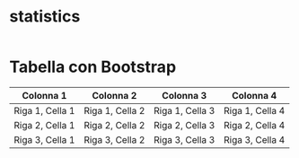 # statistics
<html>
  <header>
    <meta charset="UTF-8">
    <meta name="viewport" content="width=device-width, initial-scale=1.0">
    <link rel="stylesheet" href="https://stackpath.bootstrapcdn.com/bootstrap/4.5.2/css/bootstrap.min.css">
    <script src="https://stackpath.bootstrapcdn.com/bootstrap/4.5.2/js/bootstrap.min.js"></script>
  </header>
  <body>
     <div class="container">
        <h1>Tabella con Bootstrap</h1>
        <!-- Inizia la tabella con Bootstrap -->
        <table class="table custom-table">
            <thead>
                <tr>
                    <th>Colonna 1</th>
                    <th>Colonna 2</th>
                    <th>Colonna 3</th>
                    <th>Colonna 4</th>
                </tr>
            </thead>
            <tbody>
                <tr>
                    <td>Riga 1, Cella 1</td>
                    <td>Riga 1, Cella 2</td>
                    <td>Riga 1, Cella 3</td>
                    <td>Riga 1, Cella 4</td>
                </tr>
                <tr>
                    <td>Riga 2, Cella 1</td>
                    <td>Riga 2, Cella 2</td>
                    <td>Riga 2, Cella 3</td>
                    <td>Riga 2, Cella 4</td>
                </tr>
                <tr>
                    <td>Riga 3, Cella 1</td>
                    <td>Riga 3, Cella 2</td>
                    <td>Riga 3, Cella 3</td>
                    <td>Riga 3, Cella 4</td>
                </tr>
            </tbody>
        </table>
        <!-- Fine della tabella con Bootstrap -->
    </div>
  </body>
</html>

